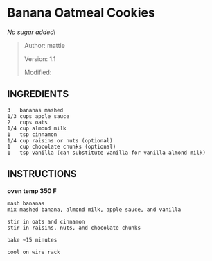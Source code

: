 # Banana Oatmeal Cookies
*No sugar added!*
> Author: mattie
> 
> Version: 1.1
> 
> Modified:


## INGREDIENTS
```
3   bananas mashed
1/3 cups apple sauce
2   cups oats
1/4 cup almond milk
1   tsp cinnamon
1/4 cup raisins or nuts (optional)
1   cup chocolate chunks (optional)
1   tsp vanilla (can substitute vanilla for vanilla almond milk)
```


## INSTRUCTIONS

**oven temp 350 F**

```
mash bananas
mix mashed banana, almond milk, apple sauce, and vanilla

stir in oats and cinnamon
stir in raisins, nuts, and chocolate chunks

bake ~15 minutes

cool on wire rack
```
